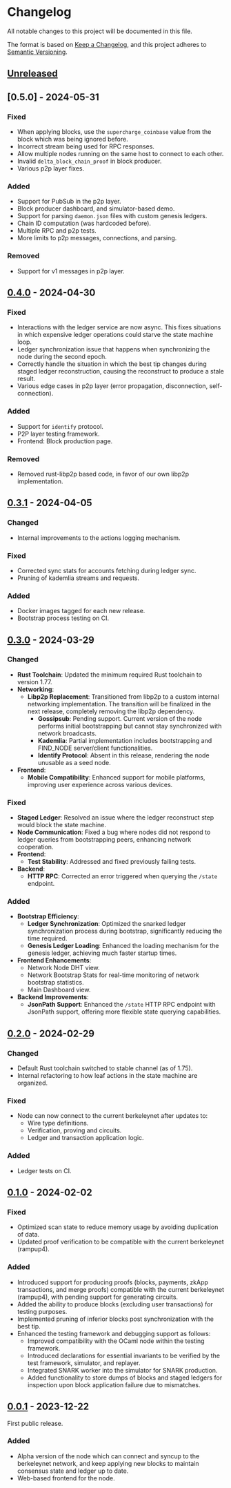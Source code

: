 # Changelog

All notable changes to this project will be documented in this file.

The format is based on [Keep a Changelog](https://keepachangelog.com/en/1.0.0/),
and this project adheres to [Semantic Versioning](https://semver.org/spec/v2.0.0.html).

## [Unreleased]

## [0.5.0] - 2024-05-31

### Fixed

- When applying blocks, use the `supercharge_coinbase` value from the block which was being ignored before.
- Incorrect stream being used for RPC responses.
- Allow multiple nodes running on the same host to connect to each other.
- Invalid `delta_block_chain_proof` in block producer.
- Various p2p layer fixes.

### Added

- Support for PubSub in the p2p layer.
- Block producer dashboard, and simulator-based demo.
- Support for parsing `daemon.json` files with custom genesis ledgers.
- Chain ID computation (was hardcoded before).
- Multiple RPC and p2p tests.
- More limits to p2p messages, connections, and parsing.

### Removed

- Support for v1 messages in p2p layer.

## [0.4.0] - 2024-04-30

### Fixed

- Interactions with the ledger service are now async. This fixes situations in which expensive ledger operations could starve the state machine loop.
- Ledger synchronization issue that happens when synchronizing the node during the second epoch.
- Correctly handle the situation in which the best tip changes during staged ledger reconstruction, causing the reconstruct to produce a stale result.
- Various edge cases in p2p layer (error propagation, disconnection, self-connection).

### Added

- Support for `identify` protocol.
- P2P layer testing framework.
- Frontend: Block production page.

### Removed

- Removed rust-libp2p based code, in favor of our own libp2p implementation.

## [0.3.1] - 2024-04-05

### Changed

- Internal improvements to the actions logging mechanism.

### Fixed

- Corrected sync stats for accounts fetching during ledger sync.
- Pruning of kademlia streams and requests.

### Added

- Docker images tagged for each new release.
- Bootstrap process testing on CI.

## [0.3.0] - 2024-03-29

### Changed

- **Rust Toolchain**: Updated the minimum required Rust toolchain to version 1.77.
- **Networking**:
  - **Libp2p Replacement**: Transitioned from libp2p to a custom internal networking implementation. The transition will be finalized in the next release, completely removing the libp2p dependency.
    - **Gossipsub**: Pending support. Current version of the node performs initial bootstrapping but cannot stay synchronized with network broadcasts.
    - **Kademlia**: Partial implementation includes bootstrapping and FIND_NODE server/client functionalities.
    - **Identify Protocol**: Absent in this release, rendering the node unusable as a seed node.
- **Frontend**:
  - **Mobile Compatibility**: Enhanced support for mobile platforms, improving user experience across various devices.

### Fixed

- **Staged Ledger**: Resolved an issue where the ledger reconstruct step would block the state machine.
- **Node Communication**: Fixed a bug where nodes did not respond to ledger queries from bootstrapping peers, enhancing network cooperation.
- **Frontend**:
  - **Test Stability**: Addressed and fixed previously failing tests.
- **Backend**:
  - **HTTP RPC**: Corrected an error triggered when querying the `/state` endpoint.

### Added

- **Bootstrap Efficiency**:
  - **Ledger Synchronization**: Optimized the snarked ledger synchronization process during bootstrap, significantly reducing the time required.
  - **Genesis Ledger Loading**: Enhanced the loading mechanism for the genesis ledger, achieving much faster startup times.
- **Frontend Enhancements**:
  - Network Node DHT view.
  - Network Bootstrap Stats for real-time monitoring of network bootstrap statistics.
  - Main Dashboard view.
- **Backend Improvements**:
  - **JsonPath Support**: Enhanced the `/state` HTTP RPC endpoint with JsonPath support, offering more flexible state querying capabilities.

## [0.2.0] - 2024-02-29

### Changed

- Default Rust toolchain switched to stable channel (as of 1.75).
- Internal refactoring to how leaf actions in the state machine are organized.

### Fixed

- Node can now connect to the current berkeleynet after updates to:
  - Wire type definitions.
  - Verification, proving and circuits.
  - Ledger and transaction application logic.

### Added

- Ledger tests on CI.

## [0.1.0] - 2024-02-02

### Fixed

- Optimized scan state to reduce memory usage by avoiding duplication of data.
- Updated proof verification to be compatible with the current berkeleynet (rampup4).

### Added

- Introduced support for producing proofs (blocks, payments, zkApp transactions, and merge proofs) compatible with the current berkeleynet (rampup4), with pending support for generating circuits.
- Added the ability to produce blocks (excluding user transactions) for testing purposes.
- Implemented pruning of inferior blocks post synchronization with the best tip.
- Enhanced the testing framework and debugging support as follows:
  - Improved compatibility with the OCaml node within the testing framework.
  - Introduced declarations for essential invariants to be verified by the test framework, simulator, and replayer.
  - Integrated SNARK worker into the simulator for SNARK production.
  - Added functionality to store dumps of blocks and staged ledgers for inspection upon block application failure due to mismatches.

## [0.0.1] - 2023-12-22

First public release.

### Added

- Alpha version of the node which can connect and syncup to the berkeleynet network, and keep applying new blocks to maintain consensus state and ledger up to date.
- Web-based frontend for the node.

[Unreleased]: https://github.com/openmina/openmina/compare/v0.4.0...develop
[0.4.0]: https://github.com/openmina/openmina/releases/tag/v0.3.0...v0.4.0
[0.3.1]: https://github.com/openmina/openmina/releases/tag/v0.3.0...v0.3.1
[0.3.0]: https://github.com/openmina/openmina/releases/tag/v0.2.0...v0.3.0
[0.2.0]: https://github.com/openmina/openmina/releases/tag/v0.1.0...v0.2.0
[0.1.0]: https://github.com/openmina/openmina/releases/tag/v0.0.1...v0.1.0
[0.0.1]: https://github.com/openmina/openmina/releases/tag/v0.0.1
